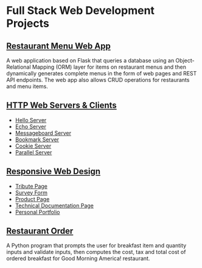 # Full Stack Web Development Projects

## [Restaurant Menu Web App](Restaurant%20Menu%20Web%20App)

A web application based on Flask that queries a database using an Object-Relational Mapping (ORM) layer for items on restaurant menus and then dynamically generates complete menus in the form of web pages and REST API endpoints. The web app also allows CRUD operations for restaurants and menu items.


## [HTTP Web Servers & Clients](HTTP%20Web%20Servers%20&%20Clients)

- [Hello Server](HTTP%20Web%20Servers%20%26%20Clients/1_HelloServer.py)
- [Echo Server](HTTP%20Web%20Servers%20%26%20Clients/2_Echo%20Server)
- [Messageboard Server](HTTP%20Web%20Servers%20%26%20Clients/4_Messageboard%20Server)
- [Bookmark Server](HTTP%20Web%20Servers%20%26%20Clients/6_Bookmark%20Server)
- [Cookie Server](HTTP%20Web%20Servers%20%26%20Clients/7_Cookie%20Server)
- [Parallel Server](HTTP%20Web%20Servers%20%26%20Clients/8_ParallelServer.py)


## [Responsive Web Design](Responsive%20Web%20Design)
- [Tribute Page](https://codepen.io/starryxy311/pen/ZEYpedE)
- [Survey Form](https://codepen.io/starryxy311/pen/bGNwWeZ)
- [Product Page](https://codepen.io/starryxy311/pen/Jjobpwy)
- [Technical Documentation Page](https://codepen.io/starryxy311/pen/eYmgaqp)
- [Personal Portfolio](https://codepen.io/starryxy311/pen/YzPZxqM)


## [Restaurant Order](Restaurant%20Order)

A Python program that prompts the user for breakfast item and quantity inputs and validate inputs, then computes the cost, tax and total cost of ordered breakfast for Good Morning America! restaurant.
